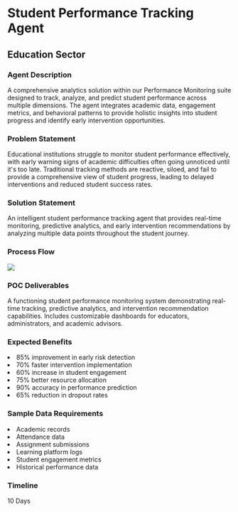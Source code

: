<h1>Student Performance Tracking Agent</h1>
<h2>Education Sector</h2>
<h3>Agent Description</h3>
A comprehensive analytics solution within our Performance Monitoring suite designed to track, analyze, and predict student performance across multiple dimensions. The agent integrates academic data, engagement metrics, and behavioral patterns to provide holistic insights into student progress and identify early intervention opportunities.
<h3>Problem Statement</h3>
Educational institutions struggle to monitor student performance effectively, with early warning signs of academic difficulties often going unnoticed until it's too late. Traditional tracking methods are reactive, siloed, and fail to provide a comprehensive view of student progress, leading to delayed interventions and reduced student success rates.
<h3>Solution Statement</h3>
An intelligent student performance tracking agent that provides real-time monitoring, predictive analytics, and early intervention recommendations by analyzing multiple data points throughout the student journey.
<h3>Process Flow</h3>
<img src="https://github.com/user-attachments/assets/96ec3165-4be2-4211-8b21-acc53abb2dfe"/>
<h3>POC Deliverables</h3>
A functioning student performance monitoring system demonstrating real-time tracking, predictive analytics, and intervention recommendation capabilities. Includes customizable dashboards for educators, administrators, and academic advisors.
<h3>Expected Benefits</h3>
<li>85% improvement in early risk detection</li>
<li>70% faster intervention implementation</li>
<li>60% increase in student engagement</li>
<li>75% better resource allocation</li>
<li>90% accuracy in performance prediction</li>
<li>65% reduction in dropout rates</li>
<h3>Sample Data Requirements</h3>
<li>Academic records</li>
<li>Attendance data</li>
<li>Assignment submissions</li>
<li>Learning platform logs</li>
<li>Student engagement metrics</li>
<li>Historical performance data</li>
<h3>Timeline</h3>
10 Days
